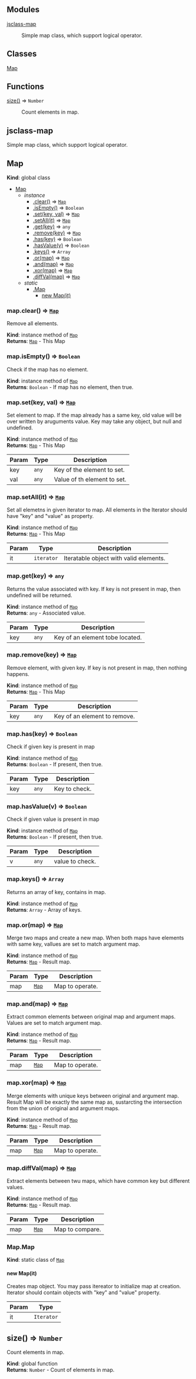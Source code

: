 ## Modules

<dl>
<dt><a href="#module_jsclass-map">jsclass-map</a></dt>
<dd><p>Simple map class, which support logical operator.</p>
</dd>
</dl>

## Classes

<dl>
<dt><a href="#Map">Map</a></dt>
<dd></dd>
</dl>

## Functions

<dl>
<dt><a href="#size">size()</a> ⇒ <code>Number</code></dt>
<dd><p>Count elements in map.</p>
</dd>
</dl>

<a name="module_jsclass-map"></a>

## jsclass-map
Simple map class, which support logical operator.

<a name="Map"></a>

## Map
**Kind**: global class  

* [Map](#Map)
    * _instance_
        * [.clear()](#Map+clear) ⇒ [<code>Map</code>](#Map)
        * [.isEmpty()](#Map+isEmpty) ⇒ <code>Boolean</code>
        * [.set(key, val)](#Map+set) ⇒ [<code>Map</code>](#Map)
        * [.setAll(it)](#Map+setAll) ⇒ [<code>Map</code>](#Map)
        * [.get(key)](#Map+get) ⇒ <code>any</code>
        * [.remove(key)](#Map+remove) ⇒ [<code>Map</code>](#Map)
        * [.has(key)](#Map+has) ⇒ <code>Boolean</code>
        * [.hasValue(v)](#Map+hasValue) ⇒ <code>Boolean</code>
        * [.keys()](#Map+keys) ⇒ <code>Array</code>
        * [.or(map)](#Map+or) ⇒ [<code>Map</code>](#Map)
        * [.and(map)](#Map+and) ⇒ [<code>Map</code>](#Map)
        * [.xor(map)](#Map+xor) ⇒ [<code>Map</code>](#Map)
        * [.diffVal(map)](#Map+diffVal) ⇒ [<code>Map</code>](#Map)
    * _static_
        * [.Map](#Map.Map)
            * [new Map(it)](#new_Map.Map_new)

<a name="Map+clear"></a>

### map.clear() ⇒ [<code>Map</code>](#Map)
Remove all elements.

**Kind**: instance method of [<code>Map</code>](#Map)  
**Returns**: [<code>Map</code>](#Map) - This Map  
<a name="Map+isEmpty"></a>

### map.isEmpty() ⇒ <code>Boolean</code>
Check if the map has no element.

**Kind**: instance method of [<code>Map</code>](#Map)  
**Returns**: <code>Boolean</code> - If map has no element, then true.  
<a name="Map+set"></a>

### map.set(key, val) ⇒ [<code>Map</code>](#Map)
Set element to map.  If the map already has a same key, old value will be
over written by aruguments value.
Key may take any object, but null and undefined.

**Kind**: instance method of [<code>Map</code>](#Map)  
**Returns**: [<code>Map</code>](#Map) - This Map  

| Param | Type | Description |
| --- | --- | --- |
| key | <code>any</code> | Key of the element to set. |
| val | <code>any</code> | Value of th element to set. |

<a name="Map+setAll"></a>

### map.setAll(it) ⇒ [<code>Map</code>](#Map)
Set all elemetns in given iterator to map.  All elements in the Iterator
should have "key" and "value" as property.

**Kind**: instance method of [<code>Map</code>](#Map)  
**Returns**: [<code>Map</code>](#Map) - This Map  

| Param | Type | Description |
| --- | --- | --- |
| it | <code>iterator</code> | Iteratable object with valid elements. |

<a name="Map+get"></a>

### map.get(key) ⇒ <code>any</code>
Returns the value associated with key.  If key is not present in map,
then undefined will be returned.

**Kind**: instance method of [<code>Map</code>](#Map)  
**Returns**: <code>any</code> - Associated value.  

| Param | Type | Description |
| --- | --- | --- |
| key | <code>any</code> | Key of an element tobe located. |

<a name="Map+remove"></a>

### map.remove(key) ⇒ [<code>Map</code>](#Map)
Remove element, with given key.  If key is not present in map,
then nothing happens.

**Kind**: instance method of [<code>Map</code>](#Map)  
**Returns**: [<code>Map</code>](#Map) - This Map  

| Param | Type | Description |
| --- | --- | --- |
| key | <code>any</code> | Key of an element to remove. |

<a name="Map+has"></a>

### map.has(key) ⇒ <code>Boolean</code>
Check if given key is present in map

**Kind**: instance method of [<code>Map</code>](#Map)  
**Returns**: <code>Boolean</code> - If present, then true.  

| Param | Type | Description |
| --- | --- | --- |
| key | <code>any</code> | Key to check. |

<a name="Map+hasValue"></a>

### map.hasValue(v) ⇒ <code>Boolean</code>
Check if given value is present in map

**Kind**: instance method of [<code>Map</code>](#Map)  
**Returns**: <code>Boolean</code> - If present, then true.  

| Param | Type | Description |
| --- | --- | --- |
| v | <code>any</code> | value to check. |

<a name="Map+keys"></a>

### map.keys() ⇒ <code>Array</code>
Returns an array of key, contains in map.

**Kind**: instance method of [<code>Map</code>](#Map)  
**Returns**: <code>Array</code> - Array of keys.  
<a name="Map+or"></a>

### map.or(map) ⇒ [<code>Map</code>](#Map)
Merge two maps and create a new map.  When both maps have elements with
same key, vallues are set to match argument map.

**Kind**: instance method of [<code>Map</code>](#Map)  
**Returns**: [<code>Map</code>](#Map) - Result map.  

| Param | Type | Description |
| --- | --- | --- |
| map | [<code>Map</code>](#Map) | Map to operate. |

<a name="Map+and"></a>

### map.and(map) ⇒ [<code>Map</code>](#Map)
Extract common elements between original map and argument maps.
Values are set to match argument map.

**Kind**: instance method of [<code>Map</code>](#Map)  
**Returns**: [<code>Map</code>](#Map) - Result map.  

| Param | Type | Description |
| --- | --- | --- |
| map | [<code>Map</code>](#Map) | Map to operate. |

<a name="Map+xor"></a>

### map.xor(map) ⇒ [<code>Map</code>](#Map)
Merge elements with unique keys between original and argument map.
Result Map will be exactly the same map as, sustarcting the intersection
from the union of original and argument maps.

**Kind**: instance method of [<code>Map</code>](#Map)  
**Returns**: [<code>Map</code>](#Map) - Result map.  

| Param | Type | Description |
| --- | --- | --- |
| map | [<code>Map</code>](#Map) | Map to operate. |

<a name="Map+diffVal"></a>

### map.diffVal(map) ⇒ [<code>Map</code>](#Map)
Extract elements between twu maps, which have common key but different values.

**Kind**: instance method of [<code>Map</code>](#Map)  
**Returns**: [<code>Map</code>](#Map) - Result map.  

| Param | Type | Description |
| --- | --- | --- |
| map | [<code>Map</code>](#Map) | Map to compare. |

<a name="Map.Map"></a>

### Map.Map
**Kind**: static class of [<code>Map</code>](#Map)  
<a name="new_Map.Map_new"></a>

#### new Map(it)
Creates map object.  You may pass itereator to initialize map at creation.
Iterator should contain objects with "key" and "value" property.


| Param | Type |
| --- | --- |
| it | <code>Iterator</code> |

<a name="size"></a>

## size() ⇒ <code>Number</code>
Count elements in map.

**Kind**: global function  
**Returns**: <code>Number</code> - Count of elements in map.  
